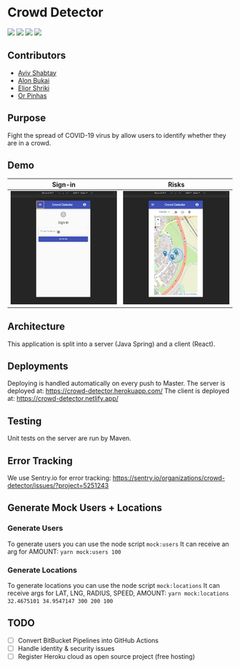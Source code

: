 # Crowd Detector

<p align="left">
    <img src="https://img.shields.io/badge/%F0%9F%91%AB-4_Team_Members-1d2935.svg">
    <img src="https://img.shields.io/badge/JAVA-v8+-blue.svg">
    <img src="https://img.shields.io/badge/license-MIT-blue.svg">
    <img src="https://img.shields.io/badge/contributions-welcome-orange.svg">
</p>

## Contributors
* [Aviv Shabtay](https://github.com/AvivShabtay)
* [Alon Bukai](https://github.com/Alonski)
* [Elior Shriki](https://github.com/EliorShriki)
* [Or Pinhas](https://github.com/orpinhas20)

## Purpose
Fight the spread of COVID-19 virus by allow users to identify whether they are in a crowd.

## Demo
|                   Sign-in                    |                  Risks                   |
| :------------------------------------------: | :--------------------------------------: |
| <img src="images/signin_demo.gif" width=300> | <img src="images/map_red.gif" width=300> |

## Architecture

This application is split into a server (Java Spring) and a client (React).

## Deployments

Deploying is handled automatically on every push to Master.
The server is deployed at: https://crowd-detector.herokuapp.com/
The client is deployed at: https://crowd-detector.netlify.app/

## Testing

Unit tests on the server are run by Maven.

## Error Tracking

We use Sentry.io for error tracking:
https://sentry.io/organizations/crowd-detector/issues/?project=5251243

## Generate Mock Users + Locations

### Generate Users

To generate users you can use the node script `mock:users`
It can receive an arg for AMOUNT: `yarn mock:users 100`

### Generate Locations

To generate locations you can use the node script `mock:locations`
It can receive args for LAT, LNG, RADIUS, SPEED, AMOUNT: `yarn mock:locations 32.4675101 34.9547147 300 200 100`

## TODO
- [ ]  Convert BitBucket Pipelines into GitHub Actions
- [ ]  Handle identity & security issues
- [ ]  Register Heroku cloud as open source project (free hosting)
